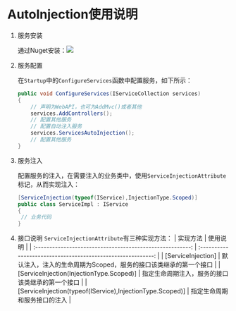 # AutoInjection使用说明

1. 服务安装

   通过Nuget安装：[![](https://img.shields.io/nuget/v/AutoInjection.svg)](https://www.nuget.org/packages/NuGet包的Id字符)

2. 服务配置

   在```Startup```中的```ConfigureServices```函数中配置服务，如下所示：

   ```c#
   public void ConfigureServices(IServiceCollection services)
   {
       // 声明为WebAPI，也可为AddMvc()或者其他
       services.AddControllers();
       // 配置其他服务
       // 配置自动注入服务
       services.ServicesAutoInjection();
       // 配置其他服务
   }
   ```

3. 服务注入

   配置服务的注入，在需要注入的业务类中，使用```ServiceInjectionAttribute```标记，从而实现注入：

   ```c#
   [ServiceInjection(typeof(IService),InjectionType.Scoped)]
   public class ServiceImpl : IService
   {
   	// 业务代码
   }
   ```

4. 接口说明
   ```ServiceInjectionAttribute```有三种实现方法：
   |                         实现方法                          |                           使用说明                           |
   | :-------------------------------------------------------: | :----------------------------------------------------------: |
   |                    [ServiceInjection]                     | 默认注入，注入的生命周期为Scoped，服务的接口该类继承的第一个接口 |
   |         [ServiceInjection(InjectionType.Scoped)]          |       指定生命周期注入，服务的接口该类继承的第一个接口       |
   | [ServiceInjection(typeof(IService),InjectionType.Scoped)] |                 指定生命周期和服务接口的注入                 |
